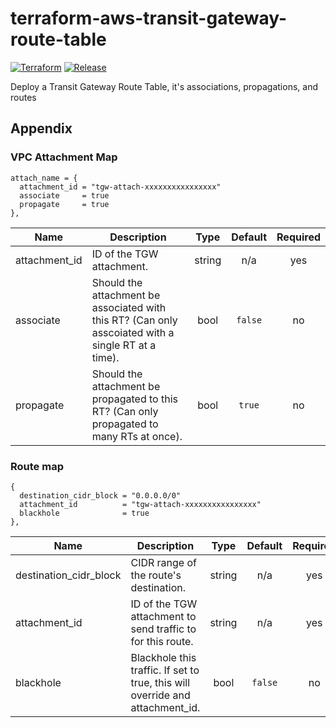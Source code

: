 # terraform-aws-transit-gateway-route-table

[![Terraform](https://github.com/gooygeek/terraform-aws-transit-gateway-route-table/actions/workflows/terraform.yml/badge.svg)]()
[![Release](https://github.com/gooygeek/terraform-aws-transit-gateway-route-table/actions/workflows/release.yml/badge.svg)]()

Deploy a Transit Gateway Route Table, it's associations, propagations, and routes

<!-- BEGIN_TF_DOCS -->
<!-- END_TF_DOCS -->

## Appendix

### VPC Attachment Map

```hcl
attach_name = {
  attachment_id = "tgw-attach-xxxxxxxxxxxxxxxx"
  associate     = true
  propagate     = true
},
```

| Name          | Description                                                                                         |  Type  | Default | Required |
| ------------- | --------------------------------------------------------------------------------------------------- | :----: | :-----: | :------: |
| attachment_id | ID of the TGW attachment.                                                                           | string |   n/a   |   yes    |
| associate     | Should the attachment be associated with this RT? (Can only asscoiated with a single RT at a time). |  bool  | `false` |    no    |
| propagate     | Should the attachment be propagated to this RT? (Can only propagated to many RTs at once).          |  bool  | `true`  |    no    |

### Route map

```hcl
{
  destination_cidr_block = "0.0.0.0/0"
  attachment_id          = "tgw-attach-xxxxxxxxxxxxxxxx"
  blackhole              = true
},
```

| Name                   | Description                                                                   |  Type  | Default | Required |
| ---------------------- | ----------------------------------------------------------------------------- | :----: | :-----: | :------: |
| destination_cidr_block | CIDR range of the route's destination.                                        | string |   n/a   |   yes    |
| attachment_id          | ID of the TGW attachment to send traffic to for this route.                   | string |   n/a   |   yes    |
| blackhole              | Blackhole this traffic. If set to true, this will override and attachment_id. |  bool  | `false` |    no    |

